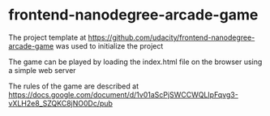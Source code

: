 frontend-nanodegree-arcade-game
===============================

The project template at https://github.com/udacity/frontend-nanodegree-arcade-game
was used to initialize the project

The game can be played by loading the index.html file on the browser using a simple web server

The rules of the game are described at https://docs.google.com/document/d/1v01aScPjSWCCWQLIpFqvg3-vXLH2e8_SZQKC8jNO0Dc/pub



